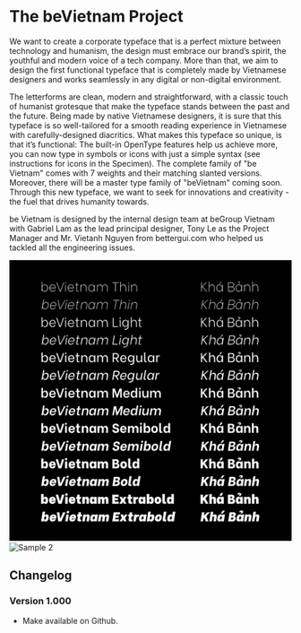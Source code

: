 # The beVietnam Project

We want to create a corporate typeface that is a perfect mixture between technology and humanism, the design must embrace our brand’s spirit, the youthful and modern voice of a tech company. More than that, we aim to design the first functional typeface that is completely made by Vietnamese designers and works seamlessly in any digital or non-digital environment.

The letterforms are clean, modern and straightforward, with a classic touch of humanist grotesque that make the typeface stands between the past and the future. Being made by native Vietnamese designers, it is sure that this typeface is so well-tailored for a smooth reading experience in Vietnamese with carefully-designed diacritics. What makes this typeface so unique, is that it’s functional: The built-in OpenType features help us achieve more, you can now type in symbols or icons with just a simple syntax (see instructions for icons in the Specimen). 
The complete family of "be Vietnam" comes with 7 weights and their matching slanted versions. Moreover, there will be a master type family of "beVietnam" coming soon.
Through this new typeface, we want to seek for innovations and creativity - the fuel that drives humanity towards.

be Vietnam is designed by the internal design team at beGroup Vietnam with Gabriel Lam as the lead principal designer, Tony Le as the Project Manager and Mr. Vietanh Nguyen from bettergui.com who helped us tackled all the engineering issues.

![Sample 1](samples/1.png)
![Sample 2](samples/2.jpg)

## Changelog

### Version 1.000

- Make available on Github.

